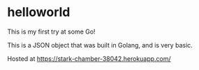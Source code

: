 # helloworld

This is my first try at some Go!

This is a JSON object that was built in Golang, and is very basic.

Hosted at https://stark-chamber-38042.herokuapp.com/
